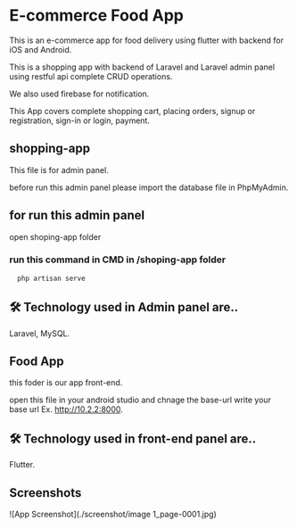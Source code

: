 
# E-commerce Food App

This is an e-commerce app for food delivery using flutter with backend for iOS and Android. 

This is a shopping app with backend of Laravel and Laravel admin panel using restful api complete CRUD operations. 

We also used firebase for notification. 

This App covers complete shopping cart, placing orders, signup or registration, sign-in or login, payment.

## shopping-app 

This file is for admin panel.

before run this admin panel please import the database file in PhpMyAdmin.

 
## for run this admin panel

open shoping-app folder 

### run this command in CMD in /shoping-app folder

```bash
  php artisan serve
```

## 🛠 Technology used in Admin panel are..
Laravel, MySQL.

## Food App 

this foder is our app front-end.

open this file in your android studio and chnage the base-url write your base url Ex. http://10.2.2:8000. 

## 🛠 Technology used in front-end panel are..
Flutter.


## Screenshots

![App Screenshot](./screenshot/image 1_page-0001.jpg)



